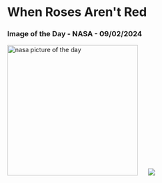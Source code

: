 # When Roses Aren't Red
### Image of the Day - NASA - 09/02/2024
<img src="https://apod.nasa.gov/apod/image/2402/Rosette2024newt533mmcopy1024.png" alt="nasa picture of the day" width="300"/>&nbsp; &nbsp; &nbsp; <img src="https://github-readme-streak-stats.herokuapp.com/?user=tempo-riz&theme=merko" >



  
